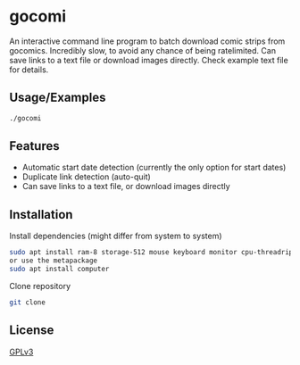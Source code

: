 
# gocomi

An interactive command line program to batch download comic strips from gocomics.  Incredibly slow, to avoid any chance of being ratelimited. Can save links to a text file or download images directly. Check example text file for details.



## Usage/Examples

```bash
./gocomi
```



## Features

- Automatic start date detection (currently the only option for start dates)
- Duplicate link detection (auto-quit)
- Can save links to a text file, or download images directly



## Installation

Install dependencies (might differ from system to system)
```bash
sudo apt install ram-8 storage-512 mouse keyboard monitor cpu-threadripper-3990x graphic-card-nvidia-generic
or use the metapackage
sudo apt install computer
```
Clone repository
```bash
git clone
```
    
## License

[GPLv3](https://www.gnu.org/licenses/gpl-3.0.en.html)

